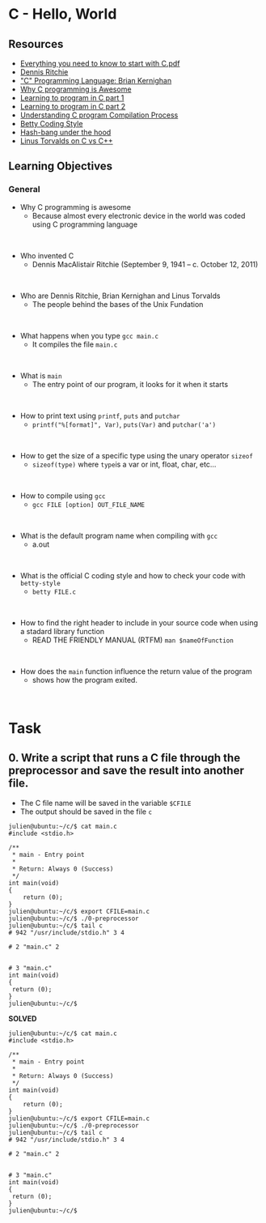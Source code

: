 # C - Hello, World
## Resources
* [Everything you need to know to start with C.pdf](https://s3.eu-west-3.amazonaws.com/hbtn.intranet/uploads/misc/2021/1/d801279f75de6a982a55d752dfd3632909f720f0.pdf?X-Amz-Algorithm=AWS4-HMAC-SHA256&X-Amz-Credential=AKIA4MYA5JM5DUTZGMZG%2F20231220%2Feu-west-3%2Fs3%2Faws4_request&X-Amz-Date=20231220T011715Z&X-Amz-Expires=86400&X-Amz-SignedHeaders=host&X-Amz-Signature=c617397e09716d91e6215b9b681eda3560ba1fdf2939e389ec7f06bbab16229d)
* [Dennis Ritchie](https://en.wikipedia.org/wiki/Dennis_Ritchie)
* ["C" Programming Language: Brian Kernighan](https://www.youtube.com/watch?v=de2Hsvxaf8M&ab_channel=Computerphile)
* [Why C programming is Awesome](https://www.youtube.com/watch?v=smGalmxPVYc&ab_channel=ChrisHawkes)
* [Learning to program in C part 1](https://www.youtube.com/watch?v=rk2fK2IIiiQ&ab_channel=JonathanEngelsma)
* [Learning to program in C part 2](https://www.youtube.com/watch?v=FwpP_MsZWnU&ab_channel=JonathanEngelsma)
* [Understanding C program Compilation Process](https://www.youtube.com/watch?v=VDslRumKvRA&ab_channel=HowTo)
* [Betty Coding Style](https://github.com/hs-hq/Betty/wiki)
* [Hash-bang under the hood](https://twitter.com/unix_byte/status/1024147947393495040?s=21)
* [Linus Torvalds on C vs C++](https://harmful.cat-v.org/software/c++/linus)
## Learning Objectives
### General
* Why C programming is awesome
	* Because almost every electronic device in the world was coded using C programming language
<br />

* Who invented C
	* Dennis MacAlistair Ritchie (September 9, 1941 – c. October 12, 2011)
<br />

* Who are Dennis Ritchie, Brian Kernighan and Linus Torvalds
	* The people behind the bases of the Unix Fundation 
<br />

* What happens when you type `gcc main.c`
	* It compiles the file `main.c`
<br />

* What is `main`
	* The entry point of our program, it looks for it when it starts
<br />

* How to print text using `printf`, `puts` and `putchar`
	* `printf("%[format]", Var)`, `puts(Var)` and `putchar('a')`
<br />

* How to get the size of a specific type using the unary operator `sizeof`
	* `sizeof(type)` where `type`is a var or int, float, char, etc...
<br />

* How to compile using `gcc`
	* `gcc FILE [option] OUT_FILE_NAME`
<br />

* What is the default program name when compiling with `gcc`
	* a.out
<br />

* What is the official C coding style and how to check your code with `betty-style`
	* `betty FILE.c`
<br />

* How to find the right header to include in your source code when using a stadard library function
	* READ THE FRIENDLY MANUAL (RTFM) `man $nameOfFunction`
<br />

* How does the `main` function influence the return value of the program
	* shows how the program exited.
<br />

# Task
## 0. Write a script that runs a C file through the preprocessor and save the result into another file.
* The C file name will be saved in the variable `$CFILE`
* The output should be saved in the file `c`
```
julien@ubuntu:~/c/$ cat main.c 
#include <stdio.h>

/**
 * main - Entry point
 *
 * Return: Always 0 (Success)
 */
int main(void)
{
    return (0);
}
julien@ubuntu:~/c/$ export CFILE=main.c
julien@ubuntu:~/c/$ ./0-preprocessor 
julien@ubuntu:~/c/$ tail c
# 942 "/usr/include/stdio.h" 3 4

# 2 "main.c" 2


# 3 "main.c"
int main(void)
{
 return (0);
}
julien@ubuntu:~/c/$ 
```
**SOLVED**
```
julien@ubuntu:~/c/$ cat main.c 
#include <stdio.h>

/**
 * main - Entry point
 *
 * Return: Always 0 (Success)
 */
int main(void)
{
    return (0);
}
julien@ubuntu:~/c/$ export CFILE=main.c
julien@ubuntu:~/c/$ ./0-preprocessor 
julien@ubuntu:~/c/$ tail c
# 942 "/usr/include/stdio.h" 3 4

# 2 "main.c" 2


# 3 "main.c"
int main(void)
{
 return (0);
}
julien@ubuntu:~/c/$ 
```
